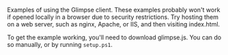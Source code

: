 Examples of using the Glimpse client.
These examples probably won't work if opened locally in a browser due to security restrictions.
Try hosting them on a web server, such as nginx, Apache, or IIS,
and then visiting index.html.

To get the example working, you'll need to download glimpse.js.
You can do so manually, or by running `setup.ps1`.